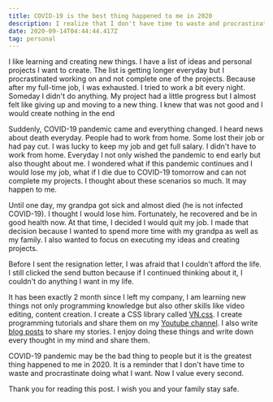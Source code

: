```yaml
---
title: COVID-19 is the best thing happened to me in 2020
description: I realize that I don't have time to waste and procrastinate doing what I want
date: 2020-09-14T04:44:44.417Z
tag: personal
---
```

I like learning and creating new things. I have a list of ideas and personal projects I want to create. The list is getting longer everyday but I procrastinated working on and not complete one of the projects. Because after my full-time job, I was exhausted. I tried to work a bit every night. Someday I didn't do anything. My project had a little progress but I almost felt like giving up and moving to a new thing. I knew that was not good and I would create nothing in the end

Suddenly, COVID-19 pandemic came and everything changed. I heard news about death everyday. People had to work from home. Some lost their job or had pay cut. I was lucky to keep my job and get full salary. I didn't have to work from home. Everyday I not only wished the pandemic to end early but also thought about me. I wondered what if this pandemic continues and I would lose my job, what if I die due to COVID-19 tomorrow and can not complete my projects. I thought about these scenarios so much. It may happen to me. 

Until one day, my grandpa got sick and almost died (he is not infected COVID-19). I thought I would lose him. Fortunately, he recovered and be in good health now. At that time, I decided I would quit my job. I made that decision because I wanted to spend more time with my grandpa as well as my family. I also wanted to focus on executing my ideas and creating projects.

Before I sent the resignation letter, I was afraid that I couldn't afford the life. I still clicked the send button because if I continued thinking about it, I couldn't do anything I want in my life.

It has been exactly 2 month since I left my company, I am learning new things not only programming knowledge but also other skills like video editing, content creation. I create a CSS library called [VN.css](https://vncss.vercel.app/). I create programming tutorials and share them on my [Youtube channel](https://www.youtube.com/channel/UCXykqt3V2-9bYXKWZRcH0rA). I also write [blog posts](https://phongduong.dev/blog) to share my stories. I enjoy doing these things and write down every thought in my mind and share them.

COVID-19 pandemic may be the bad thing to people but it is the greatest thing happened to me in 2020. It is a reminder that I don't have time to waste and procrastinate doing what I want. Now I value every second. 

Thank you for reading this post. I wish you and your family stay safe.